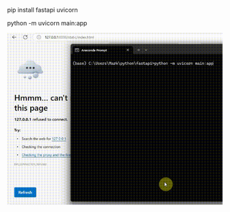 pip install fastapi uvicorn

python -m uvicorn main:app

<img src="https://raw.githubusercontent.com/RetributionByRevenue/fastapi-sse-jsState/refs/heads/main/stresstest.gif">
